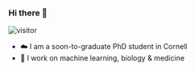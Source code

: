 ### Hi there 👋

![visitor](https://visitor-badge.glitch.me/badge?page_id=yubinxie.yubinxie)

- ☁️ I am a soon-to-graduate PhD student in Cornell
- 🔭 I work on machine learning, biology & medicine 

<!--
**YubinXie/yubinxie** is a ✨ _special_ ✨ repository because its `README.md` (this file) appears on your GitHub profile.

Here are some ideas to get you started:

- 🔭 I’m currently working on ...
- 🌱 I’m currently learning ...
- 👯 I’m looking to collaborate on ...
- 🤔 I’m looking for help with ...
- 💬 Ask me about ...
- 📫 How to reach me: ...
- 😄 Pronouns: ...
- ⚡ Fun fact: ...
-->
